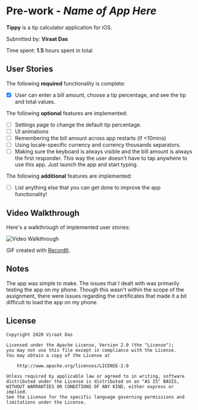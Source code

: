 # Pre-work - *Name of App Here*

**Tippy** is a tip calculator application for iOS.

Submitted by: **Viraat Das**

Time spent: **1.5** hours spent in total

## User Stories

The following **required** functionality is complete:

* [X] User can enter a bill amount, choose a tip percentage, and see the tip and total values.

The following **optional** features are implemented:
* [ ] Settings page to change the default tip percentage.
* [ ] UI animations
* [ ] Remembering the bill amount across app restarts (if <10mins)
* [ ] Using locale-specific currency and currency thousands separators.
* [ ] Making sure the keyboard is always visible and the bill amount is always the first responder. This way the user doesn't have to tap anywhere to use this app. Just launch the app and start typing.

The following **additional** features are implemented:

- [ ] List anything else that you can get done to improve the app functionality!

## Video Walkthrough 

Here's a walkthrough of implemented user stories:

<img src='https://recordit.co/a5QtiaLzLO' title='Video Walkthrough' width='' alt='Video Walkthrough' />

GIF created with [RecordIt](https://recordit.co/).

## Notes

The app was simple to make. The issues that I dealt with was primarily testing the app on my phone. Though this wasn't
within the scope of the assignment, there were issues regarding the certificates that made it a bit difficult to load
the app on my phone. 

## License

    Copyright 2020 Viraat Das

    Licensed under the Apache License, Version 2.0 (the "License");
    you may not use this file except in compliance with the License.
    You may obtain a copy of the License at

        http://www.apache.org/licenses/LICENSE-2.0

    Unless required by applicable law or agreed to in writing, software
    distributed under the License is distributed on an "AS IS" BASIS,
    WITHOUT WARRANTIES OR CONDITIONS OF ANY KIND, either express or implied.
    See the License for the specific language governing permissions and
    limitations under the License.
